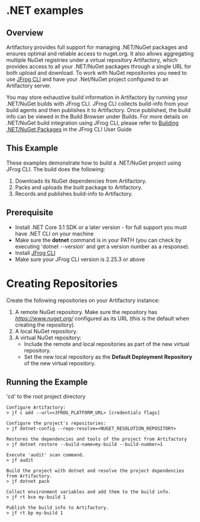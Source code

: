 # .NET examples

## Overview
Artifactory provides full support for managing .NET/NuGet packages and ensures optimal and reliable access to nuget.org. It also allows aggregating multiple NuGet registries under a virtual repository Artifactory, which provides access to all your .NET/NuGet packages through a single URL for both upload and download.
To work with NuGet repositories you need to use [JFrog CLI](https://www.jfrog.com/confluence/display/CLI/CLI+for+JFrog+Artifactory) and have your .Net/NuGet project configured to an Artifactory server.

You may store exhaustive build information in Artifactory by running your .NET/NuGet builds with JFrog CLI. JFrog CLI collects build-info from your build agents and then publishes it to Artifactory. Once published, the build info can be viewed in the Build Browser under Builds. For more details on .NET/NuGet build integration using JFrog CLI, please refer to [Building .NET/NuGet Packages](https://jfrog.com/help/r/jfrog-cli/building-nuget-packages) in the JFrog CLI User Guide

## This Example
These examples demonstrate how to build a .NET/NuGet project using JFrog CLI. The build does the following:

1. Downloads its NuGet dependencies from Artifactory.
2. Packs and uploads the built package to Artifactory.
3. Records and publishes build-info to Artifactory.

## Prerequisite
* Install .NET Core 3.1 SDK or a later version - for full support you must have .NET CLI on your machine
* Make sure the **dotnet** command is in your PATH (you can check by executing 'dotnet --version' and get a version number as a response).
* Install [JFrog CLI](https://jfrog.com/getcli/)
* Make sure your JFrog CLI version is 2.25.3 or above

# Creating Repositories
Create the following repositories on your Artifactory instance:

1. A remote NuGet repository. Make sure the repository has *https://www.nuget.org/* configured as its URL (this is the default when creating the repository).
2. A local NuGet repository.
3. A virtual NuGet repository:
    - Include the remote and local repositories as part of the new virtual repository.
    - Set the new local repository as the **Default Deployment Repository** of the new virtual repository.

## Running the Example
'cd' to the root project directory

```console
Configure Artifactory:
> jf c add --url=<JFROG_PLATFORM_URL> [credentials flags]

Configure the project's repositories:
> jf dotnet-config --repo-resolve=<NUGET_RESOLUTION_REPOSITORY>

Restores the dependencies and tools of the project from Artifactory
> jf dotnet restore --build-name=my-build --build-number=1

Execute 'audit' scan command.
> jf audit

Build the project with dotnet and resolve the project dependencies from Artifactory.
> jf dotnet pack

Collect environment variables and add them to the build info.
> jf rt bce my-build 1

Publish the build info to Artifactory.
> jf rt bp my-build 1
```
